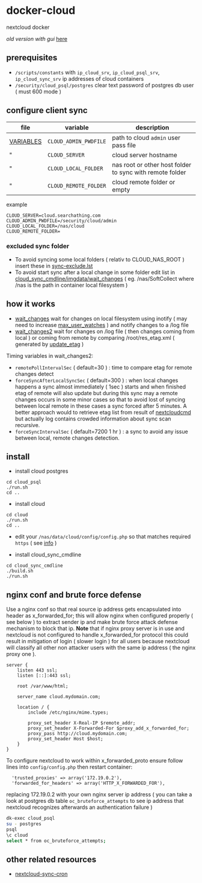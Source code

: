 # docker-cloud

nextcloud docker

*old version with gui* [here](https://github.com/devel0/docker-cloud/tree/85370dc6a08002e2ba1011599a4bb974b09bfd1d)

## prerequisites

- `/scripts/constants` with `ip_cloud_srv`, `ip_cloud_psql_srv`, `ip_cloud_sync_srv` ip addresses of cloud containers
- `/security/cloud_psql/postgres` clear text password of postgres db user ( must 600 mode )

## configure client sync

| file | variable | description |
|---|---|---|
| [VARIABLES](VARIABLES) | `CLOUD_ADMIN_PWDFILE` | path to cloud `admin` user pass file |
| " | `CLOUD_SERVER` | cloud server hostname |
| " | `CLOUD_LOCAL_FOLDER` | nas root or other host folder to sync with remote folder | 
| " | `CLOUD_REMOTE_FOLDER` | cloud remote folder or empty |

example

```
CLOUD_SERVER=cloud.searchathing.com
CLOUD_ADMIN_PWDFILE=/security/cloud/admin
CLOUD_LOCAL_FOLDER=/nas/cloud
CLOUD_REMOTE_FOLDER=
```

### excluded sync folder

- To avoid syncing some local folders ( relativ to CLOUD_NAS_ROOT ) insert these in [sync-exclude.lst](cloud_sync_cmdline/imgdata/sync-exclude.lst)
- To avoid start sync after a local change in some folder edit list in [cloud_sync_cmdline/imgdata/wait_changes](wait_changes) ( eg. /nas/SoftCollect where /nas is the path in container local filesystem )

## how it works

- [wait_changes](cloud_sync_cmdline/imgdata/wait_changes) wait for changes on local filesystem using inotify ( may need to increase [max_user_watches](https://github.com/devel0/knowledge/blob/697060acd63ce9172f0e49bc8a9bfea296b50a14/doc/tune-inotify.md) ) and notify changes to a /log file
- [wait_changes2](cloud_sync_cmdline/imgdata/wait_changes2) wait for changes on /log file ( then changes coming from local ) or coming from remote by comparing /root/res_etag.xml ( generated by [update_etag](cloud_sync_cmdline/imgdata/update_etag) )

Timing variables in wait_changes2:
- `remotePollIntervalSec` ( default=30 ) : time to compare etag for remote changes detect
- `forceSyncAfterLocalSyncSec` ( default=300 ) : when local changes happens a sync almost immediately ( 1sec ) starts and when finished etag of remote will also update but during this sync may a remote changes occurs in some minor cases so that to avoid lost of syncing between local remote in these cases a sync forced after 5 minutes. A better approach would to retrieve etag list from result of [nextcloudcmd](https://github.com/nextcloud/desktop) but actually log contains crowded information about sync scan recursive.
- `forceSyncIntervalSec` ( default=7200 1 hr ) : a sync to avoid any issue between local, remote changes detection.

## install

- install cloud postgres

```
cd cloud_psql
./run.sh
cd ..
```

- install cloud

```
cd cloud
./run.sh
cd ..
```

- edit your `/nas/data/cloud/config/config.php` so that matches required `https` ( see [info](cloud/edit_config_php.txt) )

- install cloud_sync_cmdline

```
cd cloud_sync_cmdline
./build.sh
./run.sh
```

## nginx conf and brute force defense

Use a nginx conf so that real source ip address gets encapsulated into header as x_forwarded_for; this will allow nginx when configured properly ( see below ) to extract sender ip and make brute force attack defense mechanism to block that ip. **Note** that if nginx proxy server is in use and nextcloud is not configured to handle x_forwarded_for protocol this could result in mitigation of login ( slower login ) for all users because nextcloud will classify all other non attacker users with the same ip address ( the nginx proxy one ).

```nginx
server {
	listen 443 ssl;
	listen [::]:443 ssl;

	root /var/www/html;

	server_name cloud.mydomain.com;

	location / {
		include /etc/nginx/mime.types;

		proxy_set_header X-Real-IP $remote_addr;
		proxy_set_header X-Forwarded-For $proxy_add_x_forwarded_for;
		proxy_pass http://cloud.mydomain.com;
		proxy_set_header Host $host;
	}
}
```

To configure nextcloud to work within x_forwarded_proto ensure follow lines into `config/config.php` then restart container:

```
  'trusted_proxies' => array('172.19.0.2'),
  'forwarded_for_headers' => array('HTTP_X_FORWARDED_FOR'),
```

replacing 172.19.0.2 with your own nginx server ip address ( you can take a look at postgres db table `oc_bruteforce_attempts` to see ip address that nextcloud recognizes afterwards an authentication failure )

```sh
dk-exec cloud_psql
su - postgres
psql
\c cloud
select * from oc_bruteforce_attempts;
```

## other related resources

- [nextcloud-sync-cron](https://github.com/qcif/nextcloud-sync-cron)
